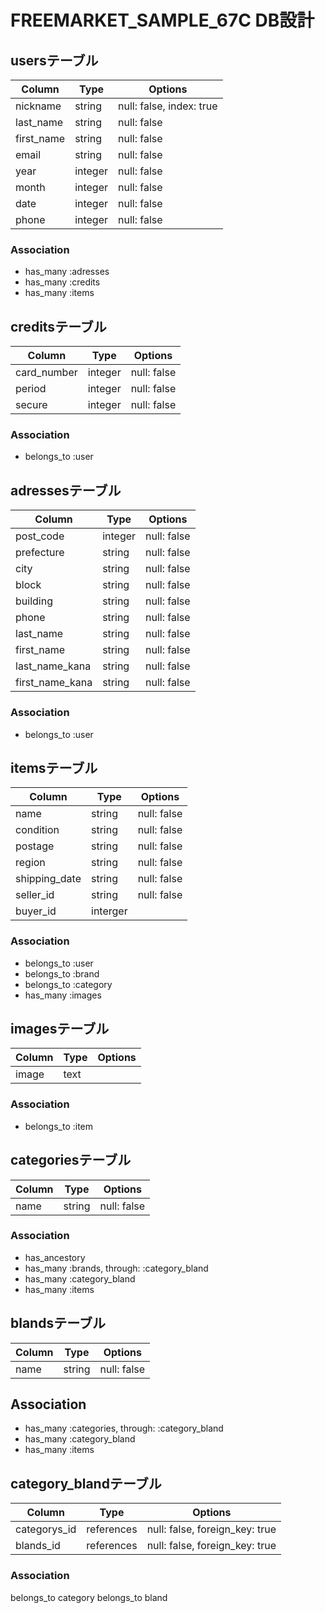 # FREEMARKET_SAMPLE_67C DB設計
## usersテーブル
|Column|Type|Options|
|------|----|-------|
|nickname|string|null: false, index: true|
|last_name|string|null: false|
|first_name|string|null: false|
|email|string|null: false|
|year|integer|null: false|
|month|integer|null: false|
|date|integer|null: false|
|phone|integer|null: false|

### Association
- has_many :adresses
- has_many :credits
- has_many :items


## creditsテーブル
|Column|Type|Options|
|------|----|-------|
|card_number|integer|null: false|
|period|integer|null: false|
|secure|integer|null: false|

### Association
- belongs_to :user 


## adressesテーブル
|Column|Type|Options|
|------|----|-------|
|post_code|integer|null: false|
|prefecture|string|null: false|
|city|string|null: false|
|block|string|null: false|
|building|string|null: false|
|phone|string|null: false|
|last_name|string|null: false|
|first_name|string|null: false|
|last_name_kana|string|null: false|
|first_name_kana|string|null: false|

### Association
- belongs_to :user


## itemsテーブル
|Column|Type|Options|
|------|----|-------|
|name|string|null: false|null: false|
|condition|string|null: false|
|postage|string|null: false|
|region|string|null: false|
|shipping_date|string|null: false|
|seller_id|string|null: false|
|buyer_id|interger|

### Association
- belongs_to :user
- belongs_to :brand
- belongs_to :category
- has_many :images 


## imagesテーブル
|Column|Type|Options|
|------|----|-------|
|image|text||

### Association
- belongs_to :item


## categoriesテーブル
|Column|Type|Options|
|------|----|-------|
|name|string|null: false|

### Association
- has_ancestory
- has_many :brands, through: :category_bland
- has_many :category_bland
- has_many :items

## blandsテーブル
|Column|Type|Options|
|------|----|-------|
|name|string|null: false|s
## Association
- has_many :categories, through: :category_bland
- has_many :category_bland
- has_many :items


## category_blandテーブル
|Column|Type|Options|
|------|----|-------|
|categorys_id|references|null: false, foreign_key: true|
|blands_id|references|null: false, foreign_key: true|

### Association
belongs_to category
belongs_to bland







